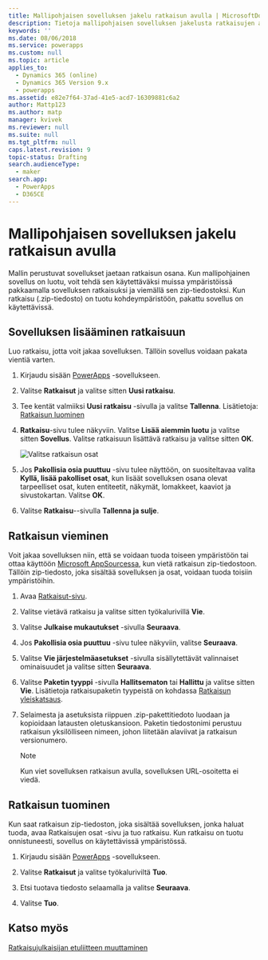 ```yaml
---
title: Mallipohjaisen sovelluksen jakelu ratkaisun avulla | MicrosoftDocs
description: Tietoja mallipohjaisen sovelluksen jakelusta ratkaisujen avulla
keywords: ''
ms.date: 08/06/2018
ms.service: powerapps
ms.custom: null
ms.topic: article
applies_to:
  - Dynamics 365 (online)
  - Dynamics 365 Version 9.x
  - powerapps
ms.assetid: e82e7f64-37ad-41e5-acd7-16309881c6a2
author: Mattp123
ms.author: matp
manager: kvivek
ms.reviewer: null
ms.suite: null
ms.tgt_pltfrm: null
caps.latest.revision: 9
topic-status: Drafting
search.audienceType:
  - maker
search.app:
  - PowerApps
  - D365CE
---
```


# <a name="distribute-a-model-driven-app-using-a-solution"></a>Mallipohjaisen sovelluksen jakelu ratkaisun avulla

Mallin perustuvat sovellukset jaetaan ratkaisun osana. Kun mallipohjainen sovellus on luotu, voit tehdä sen käytettäväksi muissa ympäristöissä pakkaamalla sovelluksen ratkaisuksi ja viemällä sen zip-tiedostoksi. Kun ratkaisu (.zip-tiedosto) on tuotu kohdeympäristöön, pakattu sovellus on käytettävissä. 
  
## <a name="add-an-app-to-a-solution"></a>Sovelluksen lisääminen ratkaisuun
Luo ratkaisu, jotta voit jakaa sovelluksen. Tällöin sovellus voidaan pakata vientiä varten.

1. Kirjaudu sisään [PowerApps](https://web.powerapps.com/?utm_source=padocs&utm_medium=linkinadoc&utm_campaign=referralsfromdoc) -sovellukseen.

2. Valitse **Ratkaisut** ja valitse sitten **Uusi ratkaisu**.
3. Tee kentät valmiiksi **Uusi ratkaisu** -sivulla ja valitse **Tallenna**. Lisätietoja: [Ratkaisun luominen](../common-data-service/create-solution.md)
4. **Ratkaisu**-sivu tulee näkyviin. Valitse **Lisää aiemmin luotu** ja valitse sitten **Sovellus**. Valitse ratkaisuun lisättävä ratkaisu ja valitse sitten **OK**. 

    ![Valitse ratkaisun osat](media/select-solution-components.png)

5. Jos **Pakollisia osia puuttuu** -sivu tulee näyttöön, on suositeltavaa valita **Kyllä, lisää pakolliset osat**, kun lisäät sovelluksen osana olevat tarpeelliset osat, kuten entiteetit, näkymät, lomakkeet, kaaviot ja sivustokartan. Valitse **OK**.
6. Valitse **Ratkaisu**--sivulla **Tallenna ja sulje**.

## <a name="export-a-solution"></a>Ratkaisun vieminen
Voit jakaa sovelluksen niin, että se voidaan tuoda toiseen ympäristöön tai ottaa käyttöön [Microsoft AppSourcessa](https://appsource.microsoft.com/), kun vietä ratkaisun zip-tiedostoon. Tällöin zip-tiedosto, joka sisältää sovelluksen ja osat, voidaan tuoda toisiin ympäristöihin.

1. Avaa [Ratkaisut-sivu](advanced-navigation.md#solutions). 
2. Valitse vietävä ratkaisu ja valitse sitten työkalurivillä **Vie**. 
3. Valitse **Julkaise mukautukset** -sivulla **Seuraava**.
4. Jos **Pakollisia osia puuttuu** -sivu tulee näkyviin, valitse **Seuraava**. 
5. Valitse **Vie järjestelmäasetukset** -sivulla sisällytettävät valinnaiset ominaisuudet ja valitse sitten **Seuraava**. 
6. Valitse **Paketin tyyppi** -sivulla **Hallitsematon** tai **Hallittu** ja valitse sitten **Vie**. Lisätietoja ratkaisupaketin tyypeistä on kohdassa [Ratkaisun yleiskatsaus](../common-data-service/solutions-overview.md).
7. Selaimesta ja asetuksista riippuen .zip-pakettitiedoto luodaan ja kopioidaan latausten oletuskansioon. Paketin tiedostonimi perustuu ratkaisun yksilölliseen nimeen, johon liitetään alaviivat ja ratkaisun versionumero.

    > [!NOTE]
    > Kun viet sovelluksen ratkaisun avulla, sovelluksen URL-osoitetta ei viedä.
  
## <a name="import-a-solution"></a>Ratkaisun tuominen  
Kun saat ratkaisun zip-tiedoston, joka sisältää sovelluksen, jonka haluat tuoda, avaa Ratkaisujen osat -sivu ja tuo ratkaisu. Kun ratkaisu on tuotu onnistuneesti, sovellus on käytettävissä ympäristössä.

1. Kirjaudu sisään [PowerApps](https://web.powerapps.com/?utm_source=padocs&utm_medium=linkinadoc&utm_campaign=referralsfromdoc) -sovellukseen.

2. Valitse **Ratkaisut** ja valitse työkaluriviltä **Tuo**.
3. Etsi tuotava tiedosto selaamalla ja valitse **Seuraava**.
4. Valitse **Tuo**.

## <a name="see-also"></a>Katso myös
[Ratkaisujulkaisijan etuliitteen muuttaminen](../common-data-service/change-solution-publisher-prefix.md)
